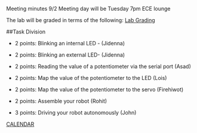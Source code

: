Meeting minutes 9/2
Meeting day will be Tuesday 7pm ECE lounge


The lab will be graded in terms of the following: [Lab Grading](https://cei-lab.github.io/ece3400/Grading/Lab_score.html) 

##Task Division

* 2 points: Blinking an internal LED - (Jidenna)

* 2 points: Blinking an external LED- (Jidenna)

* 2 points: Reading the value of a potentiometer via the serial port (Asad)

* 2 points: Map the value of the potentiometer to the LED (Lois)

* 2 points: Map the value of the potentiometer to the servo (Firehiwot)

* 2 points: Assemble your robot (Rohit)

* 3 points: Driving your robot autonomously (John)

[CALENDAR](https://teamup.com/kshx1ageh1yif5gske)

